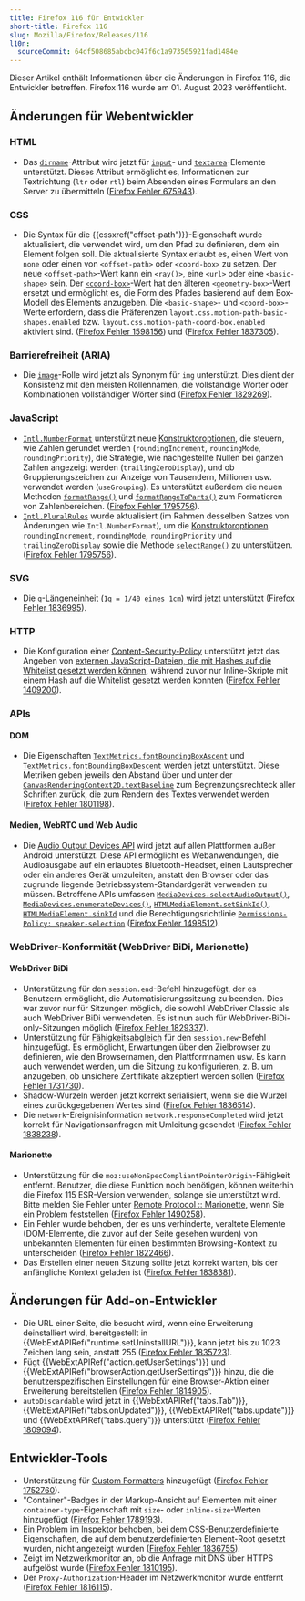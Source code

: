 ```yaml
---
title: Firefox 116 für Entwickler
short-title: Firefox 116
slug: Mozilla/Firefox/Releases/116
l10n:
  sourceCommit: 64df508685abcbc047f6c1a973505921fad1484e
---
```


Dieser Artikel enthält Informationen über die Änderungen in Firefox 116, die Entwickler betreffen. Firefox 116 wurde am 01. August 2023 veröffentlicht.

## Änderungen für Webentwickler

### HTML

- Das [`dirname`](/de/docs/Web/HTML/Reference/Elements/input#dirname)-Attribut wird jetzt für [`input`](/de/docs/Web/HTML/Reference/Elements/input#dirname)- und [`textarea`](/de/docs/Web/HTML/Reference/Elements/textarea#dirname)-Elemente unterstützt. Dieses Attribut ermöglicht es, Informationen zur Textrichtung (`ltr` oder `rtl`) beim Absenden eines Formulars an den Server zu übermitteln ([Firefox Fehler 675943](https://bugzil.la/675943)).

### CSS

- Die Syntax für die {{cssxref("offset-path")}}-Eigenschaft wurde aktualisiert, die verwendet wird, um den Pfad zu definieren, dem ein Element folgen soll. Die aktualisierte Syntax erlaubt es, einen Wert von `none` oder einen von `<offset-path>` oder `<coord-box>` zu setzen. Der neue `<offset-path>`-Wert kann ein `<ray()>`, eine `<url>` oder eine `<basic-shape>` sein. Der [`<coord-box>`](/de/docs/Web/CSS/box-edge)-Wert hat den älteren `<geometry-box>`-Wert ersetzt und ermöglicht es, die Form des Pfades basierend auf dem Box-Modell des Elements anzugeben. Die `<basic-shape>`- und `<coord-box>`-Werte erfordern, dass die Präferenzen `layout.css.motion-path-basic-shapes.enabled` bzw. `layout.css.motion-path-coord-box.enabled` aktiviert sind. ([Firefox Fehler 1598156](https://bugzil.la/1598156)) und ([Firefox Fehler 1837305](https://bugzil.la/1837305)).

### Barrierefreiheit (ARIA)

- Die [`image`](/de/docs/Web/Accessibility/ARIA/Reference/Roles/img_role)-Rolle wird jetzt als Synonym für `img` unterstützt. Dies dient der Konsistenz mit den meisten Rollennamen, die vollständige Wörter oder Kombinationen vollständiger Wörter sind ([Firefox Fehler 1829269](https://bugzil.la/1829269)).

### JavaScript

- [`Intl.NumberFormat`](/de/docs/Web/JavaScript/Reference/Global_Objects/Intl/NumberFormat) unterstützt neue [Konstruktoroptionen](/de/docs/Web/JavaScript/Reference/Global_Objects/Intl/NumberFormat/NumberFormat), die steuern, wie Zahlen gerundet werden (`roundingIncrement`, `roundingMode`, `roundingPriority`), die Strategie, wie nachgestellte Nullen bei ganzen Zahlen angezeigt werden (`trailingZeroDisplay`), und ob Gruppierungszeichen zur Anzeige von Tausendern, Millionen usw. verwendet werden (`useGrouping`). Es unterstützt außerdem die neuen Methoden [`formatRange()`](/de/docs/Web/JavaScript/Reference/Global_Objects/Intl/NumberFormat/formatRange) und [`formatRangeToParts()`](/de/docs/Web/JavaScript/Reference/Global_Objects/Intl/NumberFormat/formatRangeToParts) zum Formatieren von Zahlenbereichen. ([Firefox Fehler 1795756](https://bugzil.la/1795756)).
- [`Intl.PluralRules`](/de/docs/Web/JavaScript/Reference/Global_Objects/Intl/PluralRules) wurde aktualisiert (im Rahmen desselben Satzes von Änderungen wie `Intl.NumberFormat`), um die [Konstruktoroptionen](/de/docs/Web/JavaScript/Reference/Global_Objects/Intl/PluralRules/PluralRules) `roundingIncrement`, `roundingMode`, `roundingPriority` und `trailingZeroDisplay` sowie die Methode [`selectRange()`](/de/docs/Web/JavaScript/Reference/Global_Objects/Intl/PluralRules/selectRange) zu unterstützen. ([Firefox Fehler 1795756](https://bugzil.la/1795756)).

### SVG

- Die `q`-[Längeneinheit](/de/docs/Web/SVG/Guides/Content_type#length) (`1q = 1/40 eines 1cm`) wird jetzt unterstützt ([Firefox Fehler 1836995](https://bugzil.la/1836995)).

### HTTP

- Die Konfiguration einer [Content-Security-Policy](/de/docs/Web/HTTP/Guides/CSP) unterstützt jetzt das Angeben von [externen JavaScript-Dateien, die mit Hashes auf die Whitelist gesetzt werden können](/de/docs/Web/HTTP/Reference/Headers/Content-Security-Policy/script-src#allowlisting_external_scripts_using_hashes), während zuvor nur Inline-Skripte mit einem Hash auf die Whitelist gesetzt werden konnten ([Firefox Fehler 1409200](https://bugzil.la/1409200)).

### APIs

#### DOM

- Die Eigenschaften [`TextMetrics.fontBoundingBoxAscent`](/de/docs/Web/API/TextMetrics/fontBoundingBoxAscent) und [`TextMetrics.fontBoundingBoxDescent`](/de/docs/Web/API/TextMetrics/fontBoundingBoxDescent) werden jetzt unterstützt. Diese Metriken geben jeweils den Abstand über und unter der [`CanvasRenderingContext2D.textBaseline`](/de/docs/Web/API/CanvasRenderingContext2D/textBaseline) zum Begrenzungsrechteck aller Schriften zurück, die zum Rendern des Textes verwendet werden ([Firefox Fehler 1801198](https://bugzil.la/1801198)).

#### Medien, WebRTC und Web Audio

- Die [Audio Output Devices API](/de/docs/Web/API/Audio_Output_Devices_API) wird jetzt auf allen Plattformen außer Android unterstützt. Diese API ermöglicht es Webanwendungen, die Audioausgabe auf ein erlaubtes Bluetooth-Headset, einen Lautsprecher oder ein anderes Gerät umzuleiten, anstatt den Browser oder das zugrunde liegende Betriebssystem-Standardgerät verwenden zu müssen. Betroffene APIs umfassen [`MediaDevices.selectAudioOutput()`](/de/docs/Web/API/MediaDevices/selectAudioOutput), [`MediaDevices.enumerateDevices()`](/de/docs/Web/API/MediaDevices/enumerateDevices), [`HTMLMediaElement.setSinkId()`](/de/docs/Web/API/HTMLMediaElement/setSinkId), [`HTMLMediaElement.sinkId`](/de/docs/Web/API/HTMLMediaElement/sinkId) und die Berechtigungsrichtlinie [`Permissions-Policy: speaker-selection`](/de/docs/Web/HTTP/Reference/Headers/Permissions-Policy/speaker-selection) ([Firefox Fehler 1498512](https://bugzil.la/1498512)).

### WebDriver-Konformität (WebDriver BiDi, Marionette)

#### WebDriver BiDi

- Unterstützung für den `session.end`-Befehl hinzugefügt, der es Benutzern ermöglicht, die Automatisierungssitzung zu beenden. Dies war zuvor nur für Sitzungen möglich, die sowohl WebDriver Classic als auch WebDriver BiDi verwendeten. Es ist nun auch für WebDriver-BiDi-only-Sitzungen möglich ([Firefox Fehler 1829337](https://bugzil.la/1829337)).
- Unterstützung für [Fähigkeitsabgleich](/de/docs/Web/WebDriver/Reference/Capabilities) für den `session.new`-Befehl hinzugefügt. Es ermöglicht, Erwartungen über den Zielbrowser zu definieren, wie den Browsernamen, den Plattformnamen usw. Es kann auch verwendet werden, um die Sitzung zu konfigurieren, z. B. um anzugeben, ob unsichere Zertifikate akzeptiert werden sollen ([Firefox Fehler 1731730](https://bugzil.la/1731730)).
- Shadow-Wurzeln werden jetzt korrekt serialisiert, wenn sie die Wurzel eines zurückgegebenen Wertes sind ([Firefox Fehler 1836514](https://bugzil.la/1836514)).
- Die `network`-Ereignisinformation `network.responseCompleted` wird jetzt korrekt für Navigationsanfragen mit Umleitung gesendet ([Firefox Fehler 1838238](https://bugzil.la/1838238)).

#### Marionette

- Unterstützung für die `moz:useNonSpecCompliantPointerOrigin`-Fähigkeit entfernt. Benutzer, die diese Funktion noch benötigen, können weiterhin die Firefox 115 ESR-Version verwenden, solange sie unterstützt wird. Bitte melden Sie Fehler unter [Remote Protocol :: Marionette](https://bugzilla.mozilla.org/enter_bug.cgi?product=Remote%20Protocol&component=Marionette), wenn Sie ein Problem feststellen ([Firefox Fehler 1490258](https://bugzil.la/1490258)).
- Ein Fehler wurde behoben, der es uns verhinderte, veraltete Elemente (DOM-Elemente, die zuvor auf der Seite gesehen wurden) von unbekannten Elementen für einen bestimmten Browsing-Kontext zu unterscheiden ([Firefox Fehler 1822466](https://bugzil.la/1822466)).
- Das Erstellen einer neuen Sitzung sollte jetzt korrekt warten, bis der anfängliche Kontext geladen ist ([Firefox Fehler 1838381](https://bugzil.la/1838381)).

## Änderungen für Add-on-Entwickler

- Die URL einer Seite, die besucht wird, wenn eine Erweiterung deinstalliert wird, bereitgestellt in {{WebExtAPIRef("runtime.setUninstallURL")}}, kann jetzt bis zu 1023 Zeichen lang sein, anstatt 255 ([Firefox Fehler 1835723](https://bugzil.la/1835723)).
- Fügt {{WebExtAPIRef("action.getUserSettings")}} und {{WebExtAPIRef("browserAction.getUserSettings")}} hinzu, die die benutzerspezifischen Einstellungen für eine Browser-Aktion einer Erweiterung bereitstellen ([Firefox Fehler 1814905](https://bugzil.la/1814905)).
- `autoDiscardable` wird jetzt in {{WebExtAPIRef("tabs.Tab")}}, {{WebExtAPIRef("tabs.onUpdated")}}, {{WebExtAPIRef("tabs.update")}} und {{WebExtAPIRef("tabs.query")}} unterstützt ([Firefox Fehler 1809094](https://bugzil.la/1809094)).

## Entwickler-Tools

- Unterstützung für [Custom Formatters](https://firefox-source-docs.mozilla.org/devtools-user/custom_formatters/index.html) hinzugefügt ([Firefox Fehler 1752760](https://bugzil.la/1752760)).
- "Container"-Badges in der Markup-Ansicht auf Elementen mit einer `container-type`-Eigenschaft mit `size`- oder `inline-size`-Werten hinzugefügt ([Firefox Fehler 1789193](https://bugzil.la/1789193)).
- Ein Problem im Inspektor behoben, bei dem CSS-Benutzerdefinierte Eigenschaften, die auf dem benutzerdefinierten Element-Root gesetzt wurden, nicht angezeigt wurden ([Firefox Fehler 1836755](https://bugzil.la/1836755)).
- Zeigt im Netzwerkmonitor an, ob die Anfrage mit DNS über HTTPS aufgelöst wurde ([Firefox Fehler 1810195](https://bugzil.la/1810195)).
- Der `Proxy-Authorization`-Header im Netzwerkmonitor wurde entfernt ([Firefox Fehler 1816115](https://bugzil.la/1816115)).
